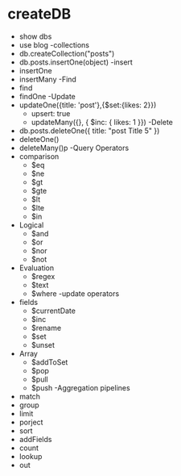 # createDB

- show dbs
- use blog
-collections
- db.createCollection("posts")
- db.posts.insertOne(object)
-insert
- insertOne
- insertMany
-Find
- find
- findOne
-Update
- updateOne({title: 'post'},{$set:{likes: 2}})
  - upsert: true
  - updateMany({}, { $inc: { likes: 1 }})
-Delete
- db.posts.deleteOne({ title: "post Title 5" })
- deleteOne()
- deleteMany()p
-Query Operators
- comparison
  - $eq
  - $ne
  - $gt
  - $gte
  - $lt
  - $lte
  - $in
- Logical
  - $and
  - $or
  - $nor
  - $not
- Evaluation
  - $regex
  - $text
  - $where
-update operators
- fields
  - $currentDate
  - $inc
  - $rename
  - $set
  - $unset
- Array
  - $addToSet
  - $pop
  - $pull
  - $push
-Aggregation pipelines
- match
- group
- limit
- porject
- sort
- addFields
- count
- lookup
- out
